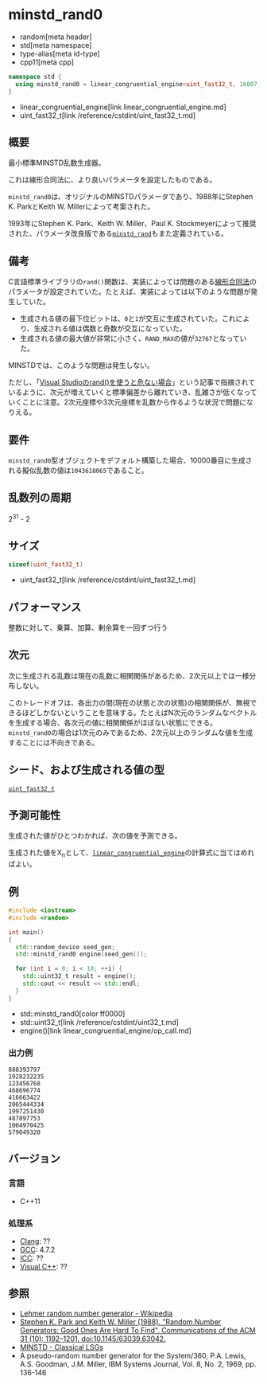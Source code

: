 # minstd_rand0
* random[meta header]
* std[meta namespace]
* type-alias[meta id-type]
* cpp11[meta cpp]

```cpp
namespace std {
  using minstd_rand0 = linear_congruential_engine<uint_fast32_t, 16807, 0, 2147483647>;
}
```
* linear_congruential_engine[link linear_congruential_engine.md]
* uint_fast32_t[link /reference/cstdint/uint_fast32_t.md]

## 概要
最小標準MINSTD乱数生成器。

これは線形合同法に、より良いパラメータを設定したものである。
 
`minstd_rand0`は、オリジナルのMINSTDパラメータであり、1988年にStephen K. ParkとKeith W. Millerによって考案された。

1993年にStephen K. Park、Keith W. Miller、Paul K. Stockmeyerによって推奨された、パラメータ改良版である[`minstd_rand`](minstd_rand.md)もまた定義されている。


## 備考
C言語標準ライブラリの`rand()`関数は、実装によっては問題のある[線形合同法](linear_congruential_engine.md)のパラメータが設定されていた。たとえば、実装によっては以下のような問題が発生していた。

- 生成される値の最下位ビットは、`0`と`1`が交互に生成されていた。これにより、生成される値は偶数と奇数が交互になっていた。
- 生成される値の最大値が非常に小さく、`RAND_MAX`の値が`32767`となっていた。

MINSTDでは、このような問題は発生しない。

ただし、「[Visual Studioのrand()を使うと危ない場合](http://web.archive.org/web/20121114001645/http://www32.ocn.ne.jp/~yss/rand.html)」という記事で指摘されているように、次元が増えていくと標準偏差から離れていき、乱雑さが低くなっていくことに注意。2次元座標や3次元座標を乱数から作るような状況で問題になりえる。


## 要件
`minstd_rand0`型オブジェクトをデフォルト構築した場合、10000番目に生成される擬似乱数の値は`1043618065`であること。


## 乱数列の周期
2<sup>31</sup> - 2


## サイズ
```cpp
sizeof(uint_fast32_t)
```
* uint_fast32_t[link /reference/cstdint/uint_fast32_t.md]


## パフォーマンス
整数に対して、乗算、加算、剰余算を一回ずつ行う


## 次元
次に生成される乱数は現在の乱数に相関関係があるため、2次元以上では一様分布しない。

このトレードオフは、各出力の間(現在の状態と次の状態)の相関関係が、無視できるほどしかないということを意味する。たとえばN次元のランダムなベクトルを生成する場合、各次元の値に相関関係がほぼない状態にできる。`minstd_rand0`の場合は1次元のみであるため、2次元以上のランダムな値を生成することには不向きである。


## シード、および生成される値の型
[`uint_fast32_t`](/reference/cstdint/uint_fast32_t.md)


## 予測可能性
生成された値がひとつわかれば、次の値を予測できる。

生成された値をX<sub>n</sub>として、[`linear_congruential_engine`](linear_congruential_engine.md)の計算式に当てはめればよい。


## 例
```cpp example
#include <iostream>
#include <random>

int main()
{
  std::random_device seed_gen;
  std::minstd_rand0 engine(seed_gen());

  for (int i = 0; i < 10; ++i) {
    std::uint32_t result = engine();
    std::cout << result << std::endl;
  }
}
```
* std::minstd_rand0[color ff0000]
* std::uint32_t[link /reference/cstdint/uint32_t.md]
* engine()[link linear_congruential_engine/op_call.md]

### 出力例
```
888393797
1928232235
123456768
468696774
416663422
2065444334
1997251430
487897753
1004970425
579049320
```

## バージョン
### 言語
- C++11

### 処理系
- [Clang](/implementation.md#clang): ??
- [GCC](/implementation.md#gcc): 4.7.2
- [ICC](/implementation.md#icc): ??
- [Visual C++](/implementation.md#visual_cpp): ??


## 参照
- [Lehmer random number generator - Wikipedia](https://en.wikipedia.org/wiki/Lehmer_random_number_generator)
- [Stephen K. Park and Keith W. Miller (1988). "Random Number Generators: Good Ones Are Hard To Find". Communications of the ACM 31 (10): 1192–1201. doi:10.1145/63039.63042.](http://www.firstpr.com.au/dsp/rand31/p1192-park.pdf)
- [MINSTD - Classical LSGs](http://random.mat.sbg.ac.at/results/karl/server/node4.html#SECTION00042000000000000000)
- A pseudo-random number generator for the System/360, P.A. Lewis, A.S. Goodman, J.M. Miller, IBM Systems Journal, Vol. 8, No. 2, 1969, pp. 136-146

